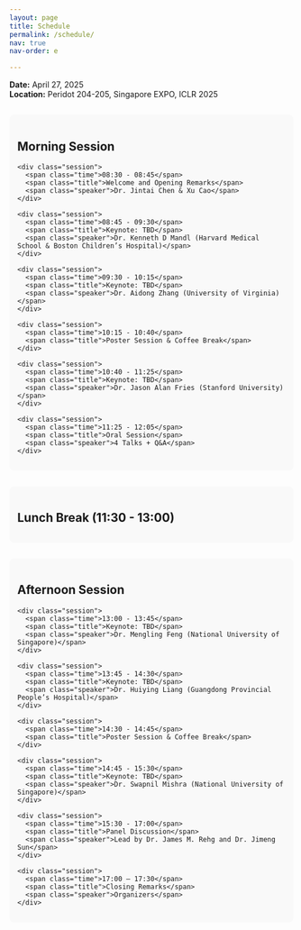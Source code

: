 ```yaml
---
layout: page
title: Schedule
permalink: /schedule/
nav: true
nav-order: e

---
```


<p><strong>Date:</strong> April 27, 2025<br>
<strong>Location:</strong> Peridot 204-205, Singapore EXPO, ICLR 2025</p>

<div class="schedule">
  <div class="schedule-block">
    <h2>Morning Session</h2>
    
    <div class="session">
      <span class="time">08:30 - 08:45</span>
      <span class="title">Welcome and Opening Remarks</span>
      <span class="speaker">Dr. Jintai Chen & Xu Cao</span>
    </div>

    <div class="session">
      <span class="time">08:45 - 09:30</span>
      <span class="title">Keynote: TBD</span>
      <span class="speaker">Dr. Kenneth D Mandl (Harvard Medical School & Boston Children’s Hospital)</span>
    </div>

    <div class="session">
      <span class="time">09:30 - 10:15</span>
      <span class="title">Keynote: TBD</span>
      <span class="speaker">Dr. Aidong Zhang (University of Virginia)</span>
    </div>

    <div class="session">
      <span class="time">10:15 - 10:40</span>
      <span class="title">Poster Session & Coffee Break</span>
    </div>

    <div class="session">
      <span class="time">10:40 - 11:25</span>
      <span class="title">Keynote: TBD</span>
      <span class="speaker">Dr. Jason Alan Fries (Stanford University)</span>
    </div>

    <div class="session">
      <span class="time">11:25 - 12:05</span>
      <span class="title">Oral Session</span>
      <span class="speaker">4 Talks + Q&A</span>
    </div>
  </div>

  <div class="schedule-block">
    <h2>Lunch Break (11:30 - 13:00)</h2>
  </div>


  <div class="schedule-block">
    <h2>Afternoon Session</h2>
    
    <div class="session">
      <span class="time">13:00 - 13:45</span>
      <span class="title">Keynote: TBD</span>
      <span class="speaker">Dr. Mengling Feng (National University of Singapore)</span>
    </div>

    <div class="session">
      <span class="time">13:45 - 14:30</span>
      <span class="title">Keynote: TBD</span>
      <span class="speaker">Dr. Huiying Liang (Guangdong Provincial People’s Hospital)</span>
    </div>

    <div class="session">
      <span class="time">14:30 - 14:45</span>
      <span class="title">Poster Session & Coffee Break</span>
    </div>

    <div class="session">
      <span class="time">14:45 - 15:30</span>
      <span class="title">Keynote: TBD</span>
      <span class="speaker">Dr. Swapnil Mishra (National University of Singapore)</span>
    </div>

    <div class="session">
      <span class="time">15:30 - 17:00</span>
      <span class="title">Panel Discussion</span>
      <span class="speaker">Lead by Dr. James M. Rehg and Dr. Jimeng Sun</span>
    </div>

    <div class="session">
      <span class="time">17:00 – 17:30</span>
      <span class="title">Closing Remarks</span>
      <span class="speaker">Organizers</span>
    </div>
  </div>
</div>

<style>
.schedule-block {
  margin-top: 2em;
  padding: 1em;
  background: #f9f9f9;
  border-radius: 8px;
}
.session {
  margin-bottom: 1em;
}
.time {
  font-weight: bold;
  display: block;
}
.title {
  font-size: 1.1em;
  display: block;
}
.speaker {
  font-style: italic;
  display: block;
}
</style>

